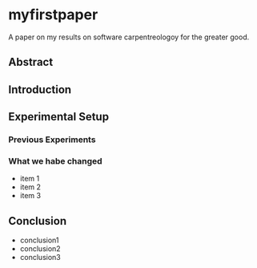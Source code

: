 # myfirstpaper
A paper on my results on software carpentreologoy for the greater good. 

## Abstract

## Introduction

## Experimental Setup

### Previous Experiments

### What we habe changed

- item 1
- item 2
- item 3

## Conclusion

- conclusion1
- conclusion2
- conclusion3
